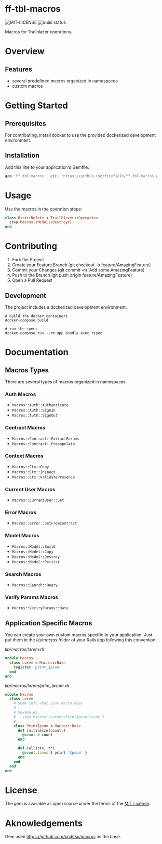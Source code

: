 # ff-tbl-macros

![MIT-LICENSE](https://img.shields.io/github/license/firefield/ff-tbl-macros.svg?style=flat-square) ![build status](https://img.shields.io/travis/firefield/ff-tbl-macros.svg?style=flat-square)

Macros for Trailblazer operations.

# Overview

## Features

- several predefined macros organized in namespaces
- custom macros

# Getting Started

## Prerequisites

For contributing, install docker to use the provided dockerized development environment.

## Installation

Add this line to your application's Gemfile:

```ruby
gem 'ff-tbl-macros', git: 'https://github.com/firefield/ff-tbl-macros.git'
```

# Usage

Use the macros in the operation steps:

```ruby
class User::Delete < Trailblazer::Operation
  step Macros::Model::Destroy()
end
```

# Contributing

1. Fork the Project
1. Create your Feature Branch (git checkout -b feature/AmazingFeature)
1. Commit your Changes (git commit -m 'Add some AmazingFeature)
1. Push to the Branch (git push origin feature/AmazingFeature)
1. Open a Pull Request

## Development

The project includes a dockerized development environment.

```
# build the docker containers
docker-compose build

# run the specs
docker-compose run --rm app bundle exec rspec

```

# Documentation

## Macros Types

There are several types of macros organized in namespaces.

### Auth Macros

- `Macros::Auth::Authenticate`
- `Macros::Auth::SignIn`
- `Macros::Auth::SignOut`

### Contract Macros

- `Macros::Contract::ExtractParams`
- `Macros::Contract::Prepopulate`

### Context Macros

- `Macros::Ctx::Copy`
- `Macros::Ctx::Inspect`
- `Macros::Ctx::ValidatePresence`

### Current User Macros

- `Macros::CurrentUser::Set`

### Error Macros

- `Macros::Error::SetFromContract`

### Model Macros

- `Macros::Model::Build`
- `Macros::Model::Copy`
- `Macros::Model::Destroy`
- `Macros::Model::Persist`

### Search Macros

- `Macros::Search::Query`

### Verify Params Macros

- `Macros::VeriryParams::Date`

## Application Specific Macros

You can create your own custom macros specific to your application. Just put them in the _lib/macros_ folder of your Rails app following this convention:

_lib/macros/lorem.rb_
```ruby
module Macros
  class Lorem < Macros::Base
    register :print_ipsum
  end
end
```

_lib/macros/lorem/print_ipsum.rb_
```ruby
module Macros
  class Lorem
    # Some info what your macro does
    #
    # @examples
    #   step Macros::Lorem::PrintIpsum(count:)
    #
    class PrintIpsum < Macros::Base
      def initialize(count:)
        @count = count
      end

      def call(ctx, **)
        @count.times { print 'Ipsum' }
      end
    end
  end
end
```

# License

The gem is available as open source under the terms of the [MIT License](http://opensource.org/licenses/MIT).

# Aknowledgements

Gem used https://github.com/coditsu/macros as the base.

